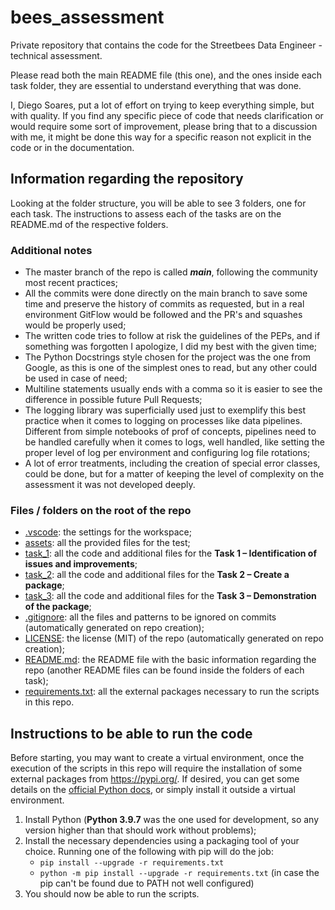 # bees_assessment

Private repository that contains the code for the Streetbees Data Engineer - technical assessment.

Please read both the main README file (this one), and the ones inside each task folder, they are essential to understand everything that was done.

I, Diego Soares, put a lot of effort on trying to keep everything simple, but with quality. If you find any specific piece of code that needs clarification or would require some sort of improvement, please bring that to a discussion with me, it might be done this way for a specific reason not explicit in the code or in the documentation.

## Information regarding the repository

Looking at the folder structure, you will be able to see 3 folders, one for each task.
The instructions to assess each of the tasks are on the README.md of the respective folders.

### Additional notes

- The master branch of the repo is called ***main***, following the community most recent practices;
- All the commits were done directly on the main branch to save some time and preserve the history of commits as requested, but in a real environment GitFlow would be followed and the PR's and squashes would be properly used;
- The written code tries to follow at risk the guidelines of the PEPs, and if something was forgotten I apologize, I did my best with the given time;
- The Python Docstrings style chosen for the project was the one from Google, as this is one of the simplest ones to read, but any other could be used in case of need;
- Multiline statements usually ends with a comma so it is easier to see the difference in possible future Pull Requests;
- The logging library was superficially used just to exemplify this best practice when it comes to logging on processes like data pipelines. Different from simple notebooks of prof of concepts, pipelines need to be handled carefully when it comes to logs, well handled, like setting the proper level of log per environment and configuring log file rotations;
- A lot of error treatments, including the creation of special error classes, could be done, but for a matter of keeping the level of complexity on the assessment it was not developed deeply.

### Files / folders on the root of the repo

- [.vscode](.vscode): the settings for the workspace;
- [assets](assets): all the provided files for the test;
- [task_1](task_1): all the code and additional files for the **Task 1 – Identification of issues and improvements**;
- [task_2](task_2): all the code and additional files for the **Task 2 – Create a package**;
- [task_3](task_3): all the code and additional files for the **Task 3 – Demonstration of the package**;
- [.gitignore](.gitignore): all the files and patterns to be ignored on commits (automatically generated on repo creation);
- [LICENSE](LICENSE): the license (MIT) of the repo (automatically generated on repo creation);
- [README.md](README.md): the README file with the basic information regarding the repo (another README files can be found inside the folders of each task);
- [requirements.txt](requirements.txt): all the external packages necessary to run the scripts in this repo.

## Instructions to be able to run the code

Before starting, you may want to create a virtual environment, once the execution of the scripts in this repo will require the installation of some external packages from <https://pypi.org/>. If desired, you can get some details on the [official Python docs](https://docs.python.org/3/library/venv.html), or simply install it outside a virtual environment.

1. Install Python (**Python 3.9.7** was the one used for development, so any version higher than that should work without problems);
2. Install the necessary dependencies using a packaging tool of your choice. Running one of the following with pip will do the job:
     - `pip install --upgrade -r requirements.txt`
     - `python -m pip install --upgrade -r requirements.txt` (in case the pip can't be found due to PATH not well configured)
3. You should now be able to run the scripts.
